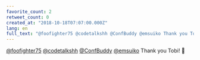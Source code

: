 ```yaml
---
favorite_count: 2
retweet_count: 0
created_at: "2018-10-18T07:07:00.000Z"
lang: en
full_text: "@foofighter75 @codetalkshh @ConfBuddy @emsuiko Thank you Tobi! 🤘"
---
```


[@foofighter75](https://twitter.com/foofighter75)
[@codetalkshh](https://twitter.com/codetalkshh)
[@ConfBuddy](https://twitter.com/ConfBuddy)
[@emsuiko](https://twitter.com/emsuiko) Thank you Tobi! 🤘
